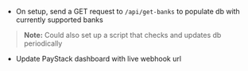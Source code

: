 - On setup, send a GET request to `/api/get-banks` to populate db with currently supported banks

> **Note:** Could also set up a script that checks and updates db periodically

- Update PayStack dashboard with live webhook url
